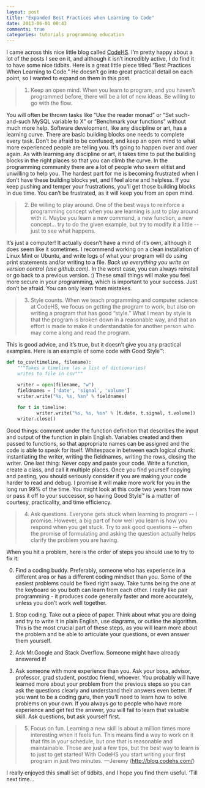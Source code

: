 ```yaml
---
layout: post
title: "Expanded Best Practices when Learning to Code"
date: 2013-06-01 00:43
comments: true
categories: tutorials programming education
---
```

I came across this nice little blog called [CodeHS](http://blog.codehs.com/).
I’m pretty happy about a lot of the posts I see on it, and although it isn’t
incredibly active, I do find it to have some nice tidbits. Here is a great
little piece titled “Best Practices When Learning to Code.” He doesn’t go into
great practical detail on each point, so I wanted to expand on them in this
post.
<!-- more -->

>1. Keep an open mind. When you learn to program, and you haven’t programmed
before, there will be a lot of new ideas. Be willing to go with the flow.  

You will often be thrown tasks like “Use the reader monad” or “Set
such-and-such MySQL variable to X” or “Benchmark your functions” without much
more help.  Software development, like any discipline or art, has a learning
curve. There are basic building blocks one needs to complete every task. Don’t
be afraid to be confused, and keep an open mind to what more experienced people
are telling you. It’s going to happen over and over again. As with learning any
discipline or art, it takes time to put the building blocks in the right places
so that you can climb the curve. In the programming community there are a lot
of people who seem elitist and unwilling to help you. The hardest part for me
is becoming frustrated when I don’t have these building blocks yet, and I feel
alone and helpless. If you keep pushing and temper your frustrations, you’ll
get those building blocks in due time. You can’t be frustrated, as it will keep
you from an open mind.

> 2. Be willing to play around. One of the best ways to reinforce a programming
concept when you are learning is just to play around with it. Maybe you learn a
new command, a new function, a new concept… try to do the given example, but
try to modify it a little -- just to see what happens.  

It’s just a computer! It actually doesn’t have a mind of it’s own, although it
does seem like it sometimes. I recommend working on a clean installation of
Linux Mint or Ubuntu, and write logs of what your program will do using print
statements and/or writing to a file. *Back up everything you write on version
control (use github.com).* In the worst case, you can always reinstall or go
back to a previous version. :) These small things will make you feel more
secure in your programming, which is important to your success. Just don’t be
afraid. You can only learn from mistakes.

> 3. Style counts. When we teach programming and computer science at CodeHS, we
focus on getting the program to work, but also on writing a program that has
good “style.” What I mean by style is that the program is broken down in a
reasonable way, and that an effort is made to make it understandable for
another person who may come along and read the program.  

This is good advice, and it’s true, but it doesn’t give you any practical
examples. Here is an example of some code with Good Style™:

``` python
def to_csv(timeline, filename):         
	"""Takes a timeline (as a list of dictionaries) 
	writes to file in csv"""

	writer = open(filename, "w")         
	fieldnames = ['date', 'signal', 'volume']    
	writer.write("%s, %s, %sn" % fieldnames)    
	     
	for t in timeline:     
	       writer.write("%s, %s, %sn" % [t.date, t.signal, t.volume])                    
	writer.close() 
```

Good things: comment under the function definition that describes the input and
output of the function in plain English. Variables created and then passed to
functions, so that appropriate names can be assigned and the code is able to
speak for itself. Whitespace in between each logical chunk: instantiating the
writer, writing the fieldnames, writing the rows, closing the writer. One last
thing: Never copy and paste your code. Write a function, create a class, and
call it multiple places. Once you find yourself copying and pasting, you should
seriously consider if you are making your code harder to read and debug. I
promise it will make more work for you in the long run 99% of the time. You
might look at this code two years from now or pass it off to your successor, so
having Good Style™ is a matter of courtesy, practicality, and time efficiency.

> 4. Ask questions. Everyone gets stuck when learning to program -- I promise.
However, a big part of how well you learn is how you respond when you get
stuck. Try to ask good questions -- often the promise of formulating and asking
the question actually helps clarify the problem you are having.

When you hit a problem, here is the order of steps you should use to try to fix it:

0. Find a coding buddy. Preferably, someone who has experience in a different area or has a different coding mindset than you. Some of the easiest problems could be fixed right away. Take turns being the one at the keyboard so you both can learn from each other. I really like pair programming - it produces code generally faster and more accurately, unless you don’t work well together.

1. Stop coding. Take out a piece of paper. Think about what you are doing and try to write it in plain English, use diagrams, or outline the algorithm. This is the most crucial part of these steps, as you will learn more about the problem and be able to articulate your questions, or even answer them yourself.

2. Ask Mr.Google and Stack Overflow. Someone might have already answered it!

3. Ask someone with more experience than you. Ask your boss, advisor, professor, grad student, postdoc friend, whoever. You probably will have learned more about your problem from the previous steps so you can ask the questions clearly and understand their answers even better. If you want to be a coding guru, then you’ll need to learn how to solve problems on your own. If you always go to people who have more experience and get fed the answer, you will fail to learn that valuable skill. Ask questions, but ask yourself first.

> 5. Focus on fun. Learning a new skill is about a million times more interesting when it feels fun. This means find a way to work on it that fits in your schedule, but one that is reasonable and maintainable. Those are just a few tips, but the best way to learn is to just to get started! With CodeHS you start writing your first program in just two minutes. —Jeremy (http://blog.codehs.com/)

I really enjoyed this small set of tidbits, and I hope you find them useful. ‘Till next time...


